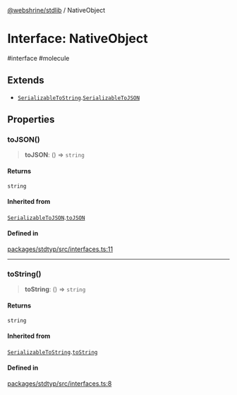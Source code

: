 [@webshrine/stdlib](../globals.md) / NativeObject

# Interface: NativeObject

#interface #molecule

## Extends

- [`SerializableToString`](SerializableToString.md).[`SerializableToJSON`](SerializableToJSON.md)

## Properties

### toJSON()

> **toJSON**: () => `string`

#### Returns

`string`

#### Inherited from

[`SerializableToJSON`](SerializableToJSON.md).[`toJSON`](SerializableToJSON.md#tojson)

#### Defined in

[packages/stdtyp/src/interfaces.ts:11](https://github.com/webshrine/webshrine/blob/8cedc3f2efca3108f17475a5ce8404715d0d24a5/packages/stdtyp/src/interfaces.ts#L11)

***

### toString()

> **toString**: () => `string`

#### Returns

`string`

#### Inherited from

[`SerializableToString`](SerializableToString.md).[`toString`](SerializableToString.md#tostring)

#### Defined in

[packages/stdtyp/src/interfaces.ts:8](https://github.com/webshrine/webshrine/blob/8cedc3f2efca3108f17475a5ce8404715d0d24a5/packages/stdtyp/src/interfaces.ts#L8)
